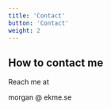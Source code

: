 ```yaml
---
title: 'Contact'
button: 'Contact'
weight: 2
---
```

## How to contact me

Reach me at

morgan @ ekme.se
